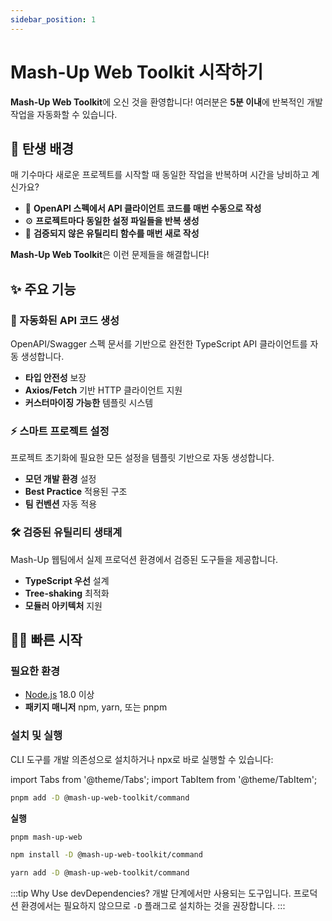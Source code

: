 ```yaml
---
sidebar_position: 1
---
```


# Mash-Up Web Toolkit 시작하기

**Mash-Up Web Toolkit**에 오신 것을 환영합니다! 여러분은 **5분 이내**에 반복적인 개발 작업을 자동화할 수 있습니다.

## 🎯 탄생 배경

매 기수마다 새로운 프로젝트를 시작할 때 동일한 작업을 반복하며 시간을 낭비하고 계신가요?

- 🔄 **OpenAPI 스펙에서 API 클라이언트 코드를 매번 수동으로 작성**
- ⚙️ **프로젝트마다 동일한 설정 파일들을 반복 생성**
- 🔧 **검증되지 않은 유틸리티 함수를 매번 새로 작성**

**Mash-Up Web Toolkit**은 이런 문제들을 해결합니다!

## ✨ 주요 기능

### 🚀 자동화된 API 코드 생성

OpenAPI/Swagger 스펙 문서를 기반으로 완전한 TypeScript API 클라이언트를 자동 생성합니다.

- **타입 안전성** 보장
- **Axios/Fetch** 기반 HTTP 클라이언트 지원
- **커스터마이징 가능한** 템플릿 시스템

### ⚡ 스마트 프로젝트 설정

프로젝트 초기화에 필요한 모든 설정을 템플릿 기반으로 자동 생성합니다.

- **모던 개발 환경** 설정
- **Best Practice** 적용된 구조
- **팀 컨벤션** 자동 적용

### 🛠️ 검증된 유틸리티 생태계

Mash-Up 웹팀에서 실제 프로덕션 환경에서 검증된 도구들을 제공합니다.

- **TypeScript 우선** 설계
- **Tree-shaking** 최적화
- **모듈러 아키텍처** 지원

## 🏃‍♂️ 빠른 시작

### 필요한 환경

- [Node.js](https://nodejs.org/en/download/) 18.0 이상
- **패키지 매니저** npm, yarn, 또는 pnpm

### 설치 및 실행

CLI 도구를 개발 의존성으로 설치하거나 npx로 바로 실행할 수 있습니다:

import Tabs from '@theme/Tabs';
import TabItem from '@theme/TabItem';

<Tabs groupId="package-managers">
  <TabItem value="pnpm" label="pnpm" default>

```bash
pnpm add -D @mash-up-web-toolkit/command
```

**실행**

```bash
pnpm mash-up-web
```

  </TabItem>
  <TabItem value="npm" label="npm">

```bash
npm install -D @mash-up-web-toolkit/command
```

  </TabItem>
  <TabItem value="yarn" label="yarn">

```bash
yarn add -D @mash-up-web-toolkit/command
```

  </TabItem>
</Tabs>

:::tip Why Use devDependencies?
개발 단계에서만 사용되는 도구입니다. 프로덕션 환경에서는 필요하지 않으므로 `-D` 플래그로 설치하는 것을 권장합니다.
:::
